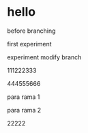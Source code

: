 # hello

before branching

first experiment

experiment modify branch

111222333

444555666


para rama 1

para rama 2

22222


